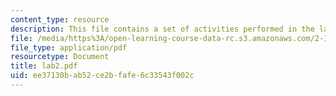 ```yaml
---
content_type: resource
description: This file contains a set of activities performed in the laboratory.
file: /media/https%3A/open-learning-course-data-rc.s3.amazonaws.com/2-12-introduction-to-robotics-fall-2005/ee37130bab52ce2bfafe6c33543f002c_lab2.pdf
file_type: application/pdf
resourcetype: Document
title: lab2.pdf
uid: ee37130b-ab52-ce2b-fafe-6c33543f002c
---
```

